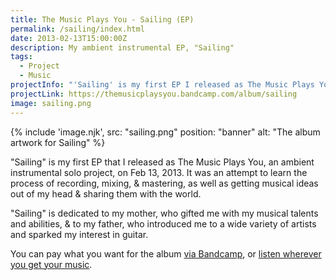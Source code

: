 ```yaml
---
title: The Music Plays You - Sailing (EP)
permalink: /sailing/index.html
date: 2013-02-13T15:00:00Z
description: My ambient instrumental EP, "Sailing"
tags: 
  - Project
  - Music
projectInfo: "'Sailing' is my first EP I released as The Music Plays You, an ambient instrumental solo project. It was an attempt to learn the process of recording, mixing, & mastering, as well as getting musical ideas out of my head & sharing them with the world."
projectLink: https://themusicplaysyou.bandcamp.com/album/sailing
image: sailing.png
---
```


{% include 'image.njk',
  src: "sailing.png"
  position: "banner"
  alt: "The album artwork for Sailing"
%}

"Sailing" is my first EP that I released as The Music Plays You, an ambient instrumental solo project, on Feb 13, 2013. It was an attempt to learn the process of recording, mixing, & mastering, as well as getting musical ideas out of my head & sharing them with the world.

"Sailing" is dedicated to my mother, who gifted me with my musical talents and abilities, & to my father, who introduced me to a wide variety of artists and sparked my interest in guitar.

You can pay what you want for the album [via Bandcamp](https://themusicplaysyou.bandcamp.com/album/sailing), or [listen wherever you get your music](https://album.link/i/1448532667).
